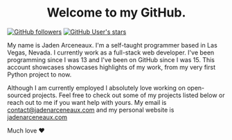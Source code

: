 <h1 align="center">Welcome to my GitHub.</h1>

[![GitHub followers](https://img.shields.io/github/followers/jadens-arc)](https://github.com/Jadens-arc?tab=followers)
[![GitHub User's stars](https://img.shields.io/github/stars/jadens-arc)](https://github.com/Jadens-arc)


My name is Jaden Arceneaux. I'm a self-taught programmer based in Las Vegas, Nevada. I currently work as a full-stack web developer. I've been programming since I was 13 and I've been on GitHub since I was 15. This account showcases showcases highlights of my work, from my very first Python project to now.

Although I am currently employed I absolutely love working on open-sourced projects. Feel free to check out some of my projects listed below or reach out to me if you want help with yours. My email is [contact@jadenarceneaux.com](mailto://contact@jadenarceneaux.com) and my personal website is [jadenarceneaux.com](https://jadenarceneaux.com)

Much love ❤️
